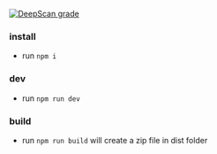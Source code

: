 [![DeepScan grade](https://deepscan.io/api/teams/4291/projects/6036/branches/48239/badge/grade.svg)](https://deepscan.io/dashboard#view=project&tid=4291&pid=6036&bid=48239)
### install
* run `npm i`
### dev
* run `npm run dev`
### build
* run `npm run build` will create a zip file in dist folder
